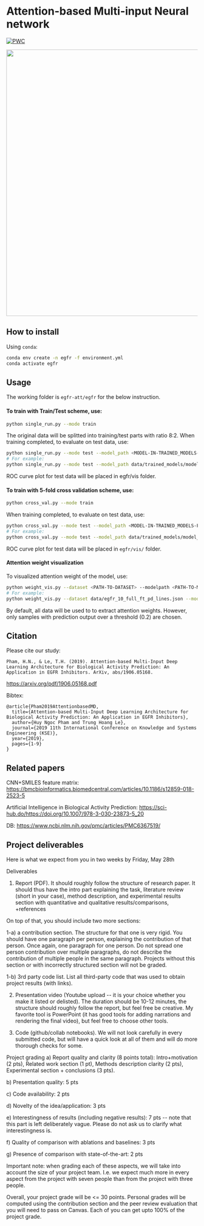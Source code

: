 Attention-based Multi-input Neural network
=============
[![PWC](https://img.shields.io/endpoint.svg?url=https://paperswithcode.com/badge/attention-based-multi-input-deep-learning/drug-discovery-on-egfr-inh)](https://paperswithcode.com/sota/drug-discovery-on-egfr-inh?p=attention-based-multi-input-deep-learning)

<img src="https://i.ibb.co/jg5kzd5/egfr-architecture-new.jpg" width="700">

## How to install

Using `conda`:
```bash
conda env create -n egfr -f environment.yml
conda activate egfr
```

## Usage

The working folder is `egfr-att/egfr` for the below instruction.

#### To train with Train/Test scheme, use:
```bash
python single_run.py --mode train
```
The original data will be splitted into training/test parts with ratio 8:2. 
When training completed, to evaluate on test data, use:
```bash
python single_run.py --mode test --model_path <MODEL-IN-TRAINED_MODELS-FOLDER>
# For example:
python single_run.py --mode test --model_path data/trained_models/model_TEST_BEST
```
ROC curve plot for test data will be placed in egfr/vis folder.

#### To train with 5-fold cross validation scheme, use:
```bash
python cross_val.py --mode train
``` 
When training completed, to evaluate on test data, use:
```bash
python cross_val.py --mode test --model_path <MODEL-IN-TRAINED_MODELS-FOLDER>
# For example:
python cross_val.py --mode test --model_path data/trained_models/model_TEST_BEST
```
ROC curve plot for test data will be placed in `egfr/vis/` folder.

#### Attention weight visualization
To visualized attention weight of the model, use:
```bash
python weight_vis.py --dataset <PATH-TO-DATASET> --modelpath <PATH-TO-MODEL>
# For example:
python weight_vis.py --dataset data/egfr_10_full_ft_pd_lines.json --modelpath data/trained_models/model_TEST_BEST
```
By default, all data will be used to to extract attention weights. However, 
only samples with prediction output over a threshold (0.2) are chosen.

## Citation
Please cite our study:
```
Pham, H.N., & Le, T.H. (2019). Attention-based Multi-Input Deep Learning Architecture for Biological Activity Prediction: An Application in EGFR Inhibitors. ArXiv, abs/1906.05168.
```

https://arxiv.org/pdf/1906.05168.pdf

Bibtex:
```
@article{Pham2019AttentionbasedMD,
  title={Attention-based Multi-Input Deep Learning Architecture for Biological Activity Prediction: An Application in EGFR Inhibitors},
  author={Huy Ngoc Pham and Trung Hoang Le},
  journal={2019 11th International Conference on Knowledge and Systems Engineering (KSE)},
  year={2019},
  pages={1-9}
}
```

## Related papers

CNN+SMILES feature matrix:
https://bmcbioinformatics.biomedcentral.com/articles/10.1186/s12859-018-2523-5

Artificial Intelligence in Biological Activity Prediction:
https://sci-hub.do/https://doi.org/10.1007/978-3-030-23873-5_20

DB:
https://www.ncbi.nlm.nih.gov/pmc/articles/PMC6367519/

## Project deliverables

Here is what we expect from you  in two weeks by Friday, May 28th

Deliverables
1) Report (PDF). It should roughly follow the structure of research paper. It should thus have the intro part explaining the task, literature review (short in your case), method description, and experimental results section with quantitative and qualitative results/comparisons, +references

On  top of that, you should include two more sections:

1-a) a contribution section. The structure for that one is very rigid. You should have one paragraph per person, explaining the contribution of that person. Once again, one paragraph for one person. Do not spread one person contribution over multiple paragraphs, do not describe the contribution of multiple people in the same paragraph. Projects without this section or with incorrectly structured section will not be graded.

1-b) 3rd party code list. List all third-party code that was used to obtain project results (with links). 

2) Presentation video (Youtube upload -- it is your choice whether you make it listed or delisted). The duration should be 10-12 minutes, the structure should roughly follow the report, but feel free be creative. My favorite tool is PowerPoint (it has good tools for adding narrations and rendering the final video), but feel free to choose other tools.

3) Code (github/collab notebooks). We will not look carefully in every submitted code, but will have a quick look at all of them and will do more thorough checks for some.

Project grading
a) Report quality and clarity (8 points total): Intro+motivation (2 pts), Related work section (1 pt), Methods description clarity (2 pts), Experimental section + conclusions (3 pts).

b) Presentation quality: 5 pts

c) Code availability: 2 pts

d) Novelty of the idea/application: 3 pts

e) Interestingness of results (including negative results): 7 pts -- note that this part is left deliberately vague. Please do not ask us to clarify what interestingness is.

f) Quality of comparison with ablations and baselines: 3 pts

g) Presence of comparison with state-of-the-art: 2 pts

Important note: when grading each of these aspects, we will take into account the size of your project team. I.e. we expect much more in every aspect from the project with seven people than from the project with three people.

Overall, your project grade will be <= 30 points. Personal grades will be computed using the contribution section and the peer review evaluation that you will need to pass on Canvas. Each of you can get upto 100% of the project grade.
